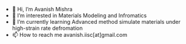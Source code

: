 - 👋 Hi, I’m Avanish Mishra 
- 👀 I’m interested in Materials Modeling and Infromatics
- 🌱 I’m currently learning Advanced method simulate materials under high-strain rate defromation 
- 📫 How to reach me avanish.iisc[at]gmail.com

<!---
mrcavam/mrcavam is a ✨ special ✨ repository because its `README.md` (this file) appears on your GitHub profile.
You can click the Preview link to take a look at your changes.
--->
